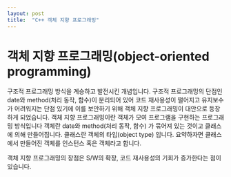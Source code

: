 ```yaml
---
layout: post
title:  "C++ 객체 지향 프로그래밍"
---
```


# 객체 지향 프로그래밍(object-oriented programming)

구조적 프로그래밍 방식을 계승하고 발전시킨 개념입니다.
구조적 프로그래밍의 단점인 date와 method(처리 동작, 함수)이 분리되어 있어 
코드 재사용성이 떨어지고 유지보수가 어려워지는 단점 있기에 이를 보안하기 위해 객체 지향 프로그래밍이 대안으로 등장하게 되었습니다.
객체 지향 프로그래밍이란 객체가 모여 프로그램을 구현하는 프로그래밍 방식입니다
객체란 date와 method(처리 동작, 함수) 가 묶어져 있는 것이고 클래스에 의해 만들어집니다.
클래스란 객체의 타입(object type) 입니다. 요약하자면
클래스에서 만들어진 객체를 인스턴스 혹은 객체라고 합니다.

객체 지향 프로그래밍의 장점은 S/W의 확장, 코드 재사용성의 기회가 증가한다는 점이 있습니다.
